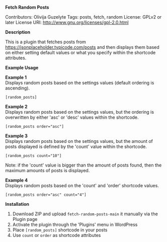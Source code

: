 **Fetch Random Posts**

Contributors: Olivija Guzelyte
Tags: posts, fetch, random
License: GPLv2 or later
License URI: http://www.gnu.org/licenses/gpl-2.0.html

**Description**

This is a plugin that fetches posts from https://jsonplaceholder.typicode.com/posts and then displays them based on either setting default values or what you specify within the shortcode attributes.

**Example Usage**

**Example 1**  
Displays random posts based on the settings values (default ordering is ascending).  

`[random_posts]`

**Example 2**  
Displays random posts based on the settings values, but the ordering is overwritten by either 'asc' or 'desc' values within the shortcode.  

`[random_posts order="asc"]`

**Example 3**  
Displays random posts based on the settings values, but the amount of posts displayed is defined by the 'count' value within the shortcode.  

`[random_posts count="10"]`

Note: if the 'count' value is bigger than the amount of posts found, then the maximum amounts of posts is displayed.

**Example 4**  
Displays random posts based on the 'count' and 'order' shortcode values.

`[random_posts order="asc" count="4"]`

**Installation**

1. Download ZIP and upload `fetch-random-posts-main` it manually via the Plugin page
2. Activate the plugin through the 'Plugins' menu in WordPress
3. Place `[random_posts]` shortcode in your posts
4. Use `count` or `order` as shortcode attributes

